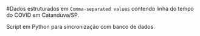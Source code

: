 #Dados estruturados em `Comma-separated values` contendo linha do tempo do COVID em Catanduva/SP.

Script em Python para sincronização com banco de dados.
